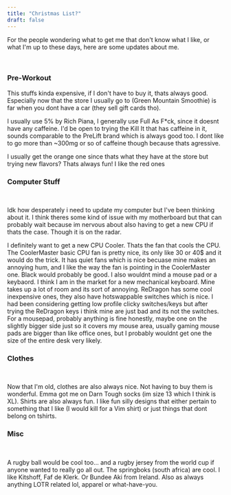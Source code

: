 ```yaml
---
title: "Christmas List?"
draft: false
---
```

For the people wondering what to get me that don't know what I like, or what I'm up to these days, here are some updates about me.

&nbsp;
### **Pre-Workout** 

This stuffs kinda expensive, if I don't have to buy it, thats always good. Especially now that the store I usually go to (Green Mountain Smoothie) is far when you dont have a car (they sell gift cards tho).
&nbsp;

I usually use 5% by Rich Piana, I generally use Full As F*ck, since it doesnt have any caffeine. 
I'd be open to trying the Kill It that has caffeine in it, sounds comparable to the PreLift brand which is always good too. I dont like to go more than ~300mg or so of caffeine though because thats agressive. 
&nbsp;

I usually get the orange one since thats what they have at the store but trying new flavors? Thats always fun! I like the red ones

### **Computer Stuff**
&nbsp;

Idk how desperately i need to update my computer but I've been thinking about it. I think theres some kind of issue with my motherboard but that can probably wait because im nervous about also having to get a new CPU if thats the case. Though it is on the radar. 
&nbsp;

I definitely want to get a new CPU Cooler. Thats the fan that cools the CPU. The CoolerMaster basic CPU fan is pretty nice, its only like 30 or 40$ and it would do the trick. It has quiet fans which is nice becuase mine makes an annoying hum, and I like the way the fan is pointing in the CoolerMaster one. Black would probably be good.
I also wouldnt mind a mouse pad or a keybaord. I think I am  in the market for a new mechanical keyboard. Mine takes up a lot of room and its sort of annoying. ReDragon has some cool inexpensive ones, they also have hotswappable switches which is nice. I had been considering getting low profile clicky switches/keys but after trying the ReDragon keys i think mine are just bad and its not the switches. For a mousepad, probably anything is fine honestly, maybe one on the slightly bigger side just so it covers my mouse area, usually gaming mouse pads are bigger than like office ones, but I probably wouldnt get one the size of the entire desk very likely.

### **Clothes**
&nbsp;

Now that I'm old, clothes are also always nice. Not having to buy them is wonderful. Emma got me on Darn Tough socks (im size 13 which I think is XL). Shirts are also always fun. I like fun silly designs that either pertain to something that I like (I would kill for a Vim shirt) or just things that dont belong on tshirts.

### **Misc**
&nbsp;

A rugby ball would be cool too... and a rugby jersey from the world cup if anyone wanted to really go all out. The springboks (south africa) are cool. I like Kitshoff, Faf de Klerk.
Or Bundee Aki from Ireland. 
Also as always anything LOTR related lol, apparel or what-have-you. 
